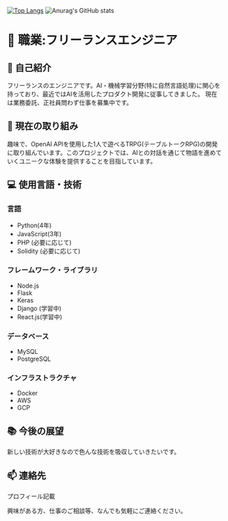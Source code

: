 <!--### Hi there 👋


**caprice1026-disc/caprice1026-disc** is a ✨ _special_ ✨ repository because its `README.md` (this file) appears on your GitHub profile.

Here are some ideas to get you started:

- 🔭 I’m currently working on ...
- 🌱 I’m currently learning ...
- 👯 I’m looking to collaborate on ...
- 🤔 I’m looking for help with ...
- 💬 Ask me about ...
- 📫 How to reach me: ...
- 😄 Pronouns: ...
- ⚡ Fun fact: ...
-->

[![Top Langs](https://github-readme-stats.vercel.app/api/top-langs/?username=caprice1026-disc
)](https://github.com/anuraghazra/github-readme-stats)
![Anurag's GitHub stats](https://github-readme-stats.vercel.app/api?username=caprice1026-disc)


# 🚀 職業:フリーランスエンジニア

## 👋 自己紹介

フリーランスのエンジニアです。AI・機械学習分野(特に自然言語処理)に関心を持っており、最近ではAIを活用したプロダクト開発に従事してきました。
現在は業務委託、正社員問わず仕事を募集中です。

## 🤖 現在の取り組み

趣味で、OpenAI APIを使用した1人で遊べるTRPG(テーブルトークRPG)の開発に取り組んでいます。このプロジェクトでは、AIとの対話を通じて物語を進めていくユニークな体験を提供することを目指しています。

## 💻 使用言語・技術

### 言語

- Python(4年)
- JavaScript(3年)
- PHP (必要に応じて)
- Solidity (必要に応じて)

### フレームワーク・ライブラリ

- Node.js
- Flask
- Keras
- Django (学習中)
- React.js(学習中)

### データベース

- MySQL
- PostgreSQL

### インフラストラクチャ

- Docker
- AWS
- GCP

## 📚 今後の展望

新しい技術が大好きなので色んな技術を吸収していきたいです。

## 📫 連絡先

プロフィール記載

興味がある方、仕事のご相談等、なんでも気軽にご連絡ください。
